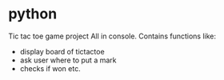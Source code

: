 # python
Tic tac toe game project
All in console.
Contains functions like:
- display board of tictactoe
- ask user where to put a mark
- checks if won
etc.
